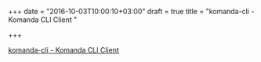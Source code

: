 +++
date = "2016-10-03T10:00:10+03:00"
draft = true
title = "komanda-cli - Komanda CLI Client "

+++

<p><a href="https://t.co/81w5mbo0UA">komanda-cli - Komanda CLI Client </a></p>
